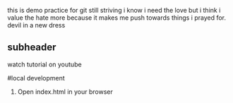 this is demo practice for git
still striving
i know i need the love but i think i value the hate more because it makes me push towards things i prayed for.
devil in a new dress
## subheader
watch tutorial on youtube

#local development 

1. Open index.html in your browser